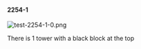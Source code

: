 #### 2254-1
![test-2254-1-0.png](https://github.com/lil-lab/nlvr/raw/master/nlvr/test/images/4/test-2254-1-0.png "test-2254-1-0.png")

There is 1 tower with a black block at the top